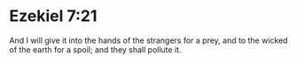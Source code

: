 # Ezekiel 7:21

And I will give it into the hands of the strangers for a prey, and to the wicked of the earth for a spoil; and they shall pollute it.